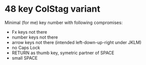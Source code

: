 # 48 key ColStag variant

Minimal (for me) key number with following compromises:

- Fx keys not there
- number keys not there
- arrow keys not there (intended left-down-up-right under JKLM)
- no Caps Lock
- RETURN as thumb key, symetric partner of SPACE
- small SPACE
